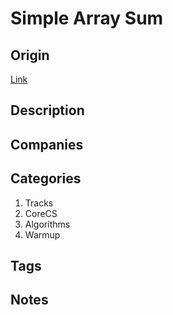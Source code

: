 # Simple Array Sum

## Origin

[Link](https://www.hackerrank.com/challenges/simple-array-sum)

## Description

## Companies

## Categories

1. Tracks
1. CoreCS
1. Algorithms
1. Warmup

## Tags

## Notes